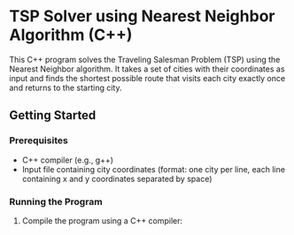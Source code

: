 # TSP Solver using Nearest Neighbor Algorithm (C++)

This C++ program solves the Traveling Salesman Problem (TSP) using the Nearest Neighbor algorithm. It takes a set of cities with their coordinates as input and finds the shortest possible route that visits each city exactly once and returns to the starting city.

## Getting Started

### Prerequisites
- C++ compiler (e.g., g++)
- Input file containing city coordinates (format: one city per line, each line containing x and y coordinates separated by space)

### Running the Program
1. Compile the program using a C++ compiler:

